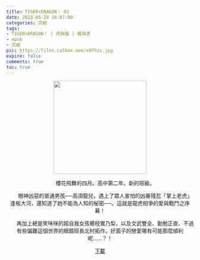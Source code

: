 ```yaml
---
title: TIGER×DRAGON！ 01 
date: 2023-05-28 16:07:00
categories: 完結
tags:
- TIGER×DRAGON！ | 虎與龍 | 龍與虎
- epub
- 完結
pic: https://files.catbox.moe/x07hzx.jpg
expire: false
comments: true
toc: true
---
```


<div style="text-align:center" class="kratos-post-content">

<img width="250px" src="https://files.catbox.moe/x07hzx.jpg">

<p>
　　櫻花飛舞的四月。高中第二年。新的班級。

　　眼神凶惡的普通男孩──高須龍兒，遇上了眾人害怕的凶暴殘忍「掌上老虎」逢板大河，還知道了她不能為人知的秘密──。這就是龍虎相爭的愛與戰鬥之序幕！

　　再加上總是笑咪咪的超自我女孩櫛枝實乃梨，以及文武雙全、勤勉正直、不過有些偏離這個世界的眼鏡班長北村拓作。好面子的戀愛哪有可能那麼順利呢……？！
</p>

<p>
<a href="https://epubdatabase.azurewebsites.net/EBOOKS/EPUB/完結/TIGER×DRAGON！/竹宮悠由子 - 龍與虎 1.epub?download=1">下載</a>
</p>

</div>